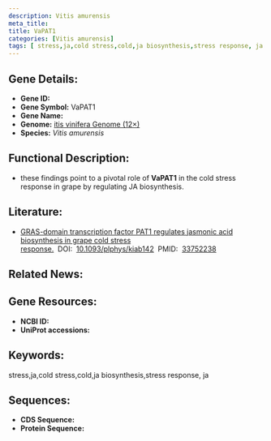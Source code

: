 ```yaml
---
description: Vitis amurensis
meta_title:
title: VaPAT1
categories: [Vitis amurensis]
tags: [ stress,ja,cold stress,cold,ja biosynthesis,stress response, ja  ]
---
```


## Gene Details:
- **Gene ID:**	[]()
- **Gene Symbol:** VaPAT1
- **Gene Name:** 
- **Genome:** [itis vinifera Genome (12×)]()
- **Species:** *Vitis amurensis*

## Functional Description:
   - these findings point to a pivotal role of **VaPAT1** in the cold stress response in grape by regulating JA biosynthesis.

## Literature:
   - [GRAS-domain transcription factor PAT1 regulates jasmonic acid biosynthesis in grape cold stress response.]( https://academic.oup.com/plphys/article/186/3/1660/6180079?login=true)&nbsp;&nbsp;DOI:&nbsp;&nbsp;[10.1093/plphys/kiab142](https://academic.oup.com/plphys/article/186/3/1660/6180079?login=true)&nbsp;&nbsp;PMID:&nbsp;&nbsp;[33752238](https://pubmed.ncbi.nlm.nih.gov/33752238/)

## Related News:

## Gene Resources:
- **NCBI ID:** [](https://www.ncbi.nlm.nih.gov/gene/?term=)
- **UniProt accessions:** [](https://www.uniprot.org/uniprotkb//entry)

## Keywords:
stress,ja,cold stress,cold,ja biosynthesis,stress response, ja 

## Sequences:
- **CDS Sequence:**
- **Protein Sequence:**
